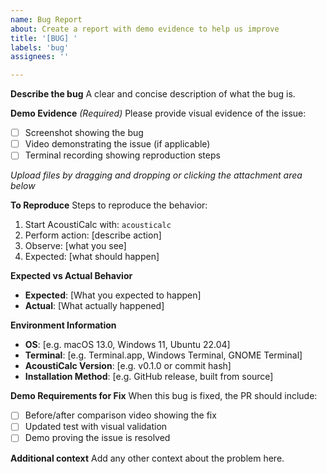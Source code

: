 ```yaml
---
name: Bug Report
about: Create a report with demo evidence to help us improve
title: '[BUG] '
labels: 'bug'
assignees: ''

---
```


**Describe the bug**
A clear and concise description of what the bug is.

**Demo Evidence** *(Required)*
Please provide visual evidence of the issue:
- [ ] Screenshot showing the bug
- [ ] Video demonstrating the issue (if applicable)
- [ ] Terminal recording showing reproduction steps

*Upload files by dragging and dropping or clicking the attachment area below*

**To Reproduce**
Steps to reproduce the behavior:
1. Start AcoustiCalc with: `acousticalc`
2. Perform action: [describe action]
3. Observe: [what you see]
4. Expected: [what should happen]

**Expected vs Actual Behavior**
- **Expected**: [What you expected to happen]
- **Actual**: [What actually happened]

**Environment Information**
- **OS**: [e.g. macOS 13.0, Windows 11, Ubuntu 22.04]
- **Terminal**: [e.g. Terminal.app, Windows Terminal, GNOME Terminal]
- **AcoustiCalc Version**: [e.g. v0.1.0 or commit hash]
- **Installation Method**: [e.g. GitHub release, built from source]

**Demo Requirements for Fix**
When this bug is fixed, the PR should include:
- [ ] Before/after comparison video showing the fix
- [ ] Updated test with visual validation
- [ ] Demo proving the issue is resolved

**Additional context**
Add any other context about the problem here.
